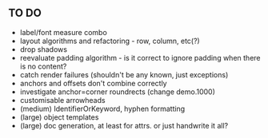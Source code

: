 TO DO
-----

* label/font measure combo
* layout algorithms and refactoring - row, column, etc(?)
* drop shadows
* reevaluate padding algorithm - is it correct to ignore padding when there is no content?
* catch render failures (shouldn't be any known, just exceptions)
* anchors and offsets don't combine correctly
* investigate anchor=corner roundrects (change demo.1000)
* customisable arrowheads
* (medium) IdentifierOrKeyword, hyphen formatting
* (large) object templates
* (large) doc generation, at least for attrs. or just handwrite it all?

